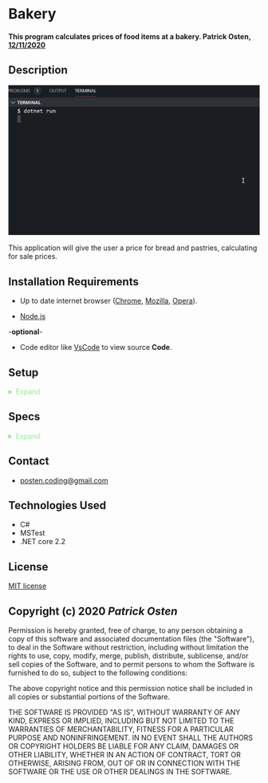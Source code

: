# Bakery

#### **This program calculates prices of food items at a bakery. Patrick Osten, <span style="text-decoration:underline">12/11/2020**

## Description

![](./assets/recording.gif)

This application will give the user a price for bread and pastries, calculating for sale prices. 

## Installation Requirements

- Up to date internet browser ([Chrome](https://www.google.com/chrome/?brand=CHBD&gclid=Cj0KCQjw28T8BRDbARIsAEOMBcy9jwgkNels1LOSIWTx4sDazLfEgC6PylTug62KqyWPeA0EMyr3254aAjTTEALw_wcB&gclsrc=aw.ds), [Mozilla](https://www.mozilla.org/en-US/firefox/), [Opera](https://www.opera.com/)).
 
- [Node.js](https://nodejs.org/en/download/)
 
 -**optional**- 
- Code editor like [VsCode](https://**Code**.visualstudio.com/download) to view source **Code**.

## Setup
<details>
<summary style = "color:lightgreen">Expand </summary>
<br>

#### From the web
1. Go to this [GitHub Repo Page](https://github.com/POsten040/Bakery).
2. Click the "Code" and click the 'Download zip' option.
3. Unzip the file, navigate to the **Bakery.Tests** directory and in the terminal run : `dotnet restore`
4. To run the tests from the terminal type: `dotnet test`
5. After that is successful navigate to the **Bakery** directory and type in the terminal: `dotnet run`
</details>

## Specs

<details>
<summary style = "color:lightgreen">Expand </summary>
<br>

### Describe
<table>
  <tr>
    <th>Test</th>
    <th>Input</th>
    <th>Expect</th>
  <tr>
    <td>Create Bread class that takes int as argument</td>
    <td>5</td>
    <td>Bread(5) = TypeOf(Bread)</td>
  <tr>
    <td>Return price of bread based on user input</td>
    <td>2 bread please</td>
    <td>cost = $10</td>
  <tr>
    <td>return sale price on bread</td>
    <td>5 bread please</td>
    <td>cost = $15, order includes 5 loaves</td>
  <tr>
    <td>Return price of Pastry</td>
    <td>input = 1</td>
    <td>cost = 2</td>
  <tr>
    <td>Return Sale price of Pastry</td>
    <td>input = 3</td>
    <td>cost = 5</td>
</table>
</details>

## Contact 
- posten.coding@gmail.com

## Technologies Used

- C#
- MSTest
- .NET core 2.2

## License

[MIT license](https://opensource.org/licenses/MIT)

## Copyright (c) 2020 **_Patrick Osten_**

Permission is hereby granted, free of charge, to any person obtaining a copy of this software and associated documentation files (the "Software"), to deal in the Software without restriction, including without limitation the rights to use, copy, modify, merge, publish, distribute, sublicense, and/or sell copies of the Software, and to permit persons to whom the Software is furnished to do so, subject to the following conditions:

The above copyright notice and this permission notice shall be included in all copies or substantial portions of the Software.

THE SOFTWARE IS PROVIDED "AS IS", WITHOUT WARRANTY OF ANY KIND, EXPRESS OR IMPLIED, INCLUDING BUT NOT LIMITED TO THE WARRANTIES OF MERCHANTABILITY, FITNESS FOR A PARTICULAR PURPOSE AND NONINFRINGEMENT. IN NO EVENT SHALL THE AUTHORS OR COPYRIGHT HOLDERS BE LIABLE FOR ANY CLAIM, DAMAGES OR OTHER LIABILITY, WHETHER IN AN ACTION OF CONTRACT, TORT OR OTHERWISE, ARISING FROM, OUT OF OR IN CONNECTION WITH THE SOFTWARE OR THE USE OR OTHER DEALINGS IN THE SOFTWARE.